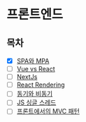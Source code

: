 # 프론트엔드

## 목차

- [x] [SPA와 MPA]()
- [ ] [Vue vs React]()
- [ ] [NextJs]()
- [ ] [React Rendering]()
- [ ] [동기와 비동기]()
- [ ] [JS 싱글 스레드]()
- [ ] [프론트에서의 MVC 패턴]()